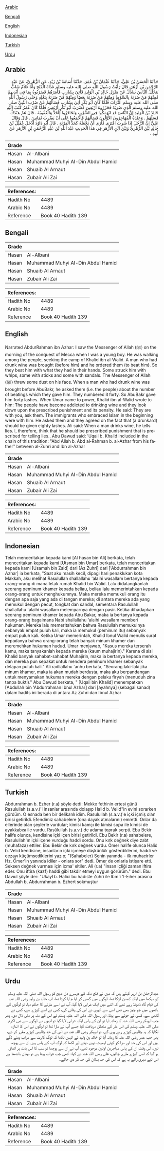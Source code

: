 [Arabic](#arabic)

[Bengali](#bengali)

[English](#english)

[Indonesian](#indonesian)

[Turkish](#turkish)

[Urdu](#urdu)

## Arabic


<div dir="rtl" lang="ar" style={{fontSize:'larger',backgroundColor:'#f8f9fa',padding:20}}>
حَدَّثَنَا الْحَسَنُ بْنُ عَلِيٍّ، حَدَّثَنَا عُثْمَانُ بْنُ عُمَرَ، حَدَّثَنَا أُسَامَةُ بْنُ زَيْدٍ، عَنِ الزُّهْرِيِّ، عَنْ عَبْدِ الرَّحْمَنِ بْنِ أَزْهَرَ، قَالَ رَأَيْتُ رَسُولَ اللَّهِ صلى الله عليه وسلم غَدَاةَ الْفَتْحِ وَأَنَا غُلاَمٌ شَابٌّ يَتَخَلَّلُ النَّاسَ يَسْأَلُ عَنْ مَنْزِلِ خَالِدِ بْنِ الْوَلِيدِ فَأُتِيَ بِشَارِبٍ فَأَمَرَهُمْ فَضَرَبُوهُ بِمَا فِي أَيْدِيهِمْ فَمِنْهُمْ مَنْ ضَرَبَهُ بِالسَّوْطِ وَمِنْهُمْ مَنْ ضَرَبَهُ بِعَصًا وَمِنْهُمْ مَنْ ضَرَبَهُ بِنَعْلِهِ وَحَثَى رَسُولُ اللَّهِ صلى الله عليه وسلم التُّرَابَ فَلَمَّا كَانَ أَبُو بَكْرٍ أُتِيَ بِشَارِبٍ فَسَأَلَهُمْ عَنْ ضَرْبِ النَّبِيِّ صلى الله عليه وسلم الَّذِي ضَرَبَهُ فَحَزَرُوهُ أَرْبَعِينَ فَضَرَبَ أَبُو بَكْرٍ أَرْبَعِينَ فَلَمَّا كَانَ عُمَرُ كَتَبَ إِلَيْهِ خَالِدُ بْنُ الْوَلِيدِ إِنَّ النَّاسَ قَدِ انْهَمَكُوا فِي الشُّرْبِ وَتَحَاقَرُوا الْحَدَّ وَالْعُقُوبَةَ ‏.‏ قَالَ هُمْ عِنْدَكَ فَسَلْهُمْ ‏.‏ وَعِنْدَهُ الْمُهَاجِرُونَ الأَوَّلُونَ فَسَأَلَهُمْ فَأَجْمَعُوا عَلَى أَنْ يَضْرِبَ ثَمَانِينَ ‏.‏ قَالَ وَقَالَ عَلِيٌّ إِنَّ الرَّجُلَ إِذَا شَرِبَ افْتَرَى فَأَرَى أَنْ يَجْعَلَهُ كَحَدِّ الْفِرْيَةِ ‏.‏ قَالَ أَبُو دَاوُدَ أَدْخَلَ عُقَيْلُ بْنُ خَالِدٍ بَيْنَ الزُّهْرِيِّ وَبَيْنَ ابْنِ الأَزْهَرِ فِي هَذَا الْحَدِيثِ عَبْدَ اللَّهِ بْنَ عَبْدِ الرَّحْمَنِ بْنِ الأَزْهَرِ عَنْ أَبِيهِ ‏.‏
</div>
<div style={{backgroundColor:'#f8f9fa',padding:20, marginBottom: 10}}><table> <thead> <tr> <th>Grade</th> <th></th> </tr> </thead> <tbody> <tr><td>Hasan</td><td>Al-Albani</td></tr><tr><td>Hasan</td><td>Muhammad Muhyi Al-Din Abdul Hamid</td></tr><tr><td>Hasan</td><td>Shuaib Al Arnaut</td></tr><tr><td>Hasan</td><td>Zubair Ali Zai</td></tr></tbody></table><table> <thead> <tr> <th>References:</th> <th></th> </tr> </thead> <tbody><tr><td>Hadith No</td><td>4489</td></tr><tr><td>Arabic No</td><td>4489</td></tr><tr><td>Reference</td><td>Book 40 Hadith 139</td></tr></tbody></table></div>

## Bengali


<div dir="ltr" lang="bn" style={{fontSize:'larger',backgroundColor:'#f8f9fa',padding:20}}>

</div>
<div style={{backgroundColor:'#f8f9fa',padding:20, marginBottom: 10}}><table> <thead> <tr> <th>Grade</th> <th></th> </tr> </thead> <tbody> <tr><td>Hasan</td><td>Al-Albani</td></tr><tr><td>Hasan</td><td>Muhammad Muhyi Al-Din Abdul Hamid</td></tr><tr><td>Hasan</td><td>Shuaib Al Arnaut</td></tr><tr><td>Hasan</td><td>Zubair Ali Zai</td></tr></tbody></table><table> <thead> <tr> <th>References:</th> <th></th> </tr> </thead> <tbody><tr><td>Hadith No</td><td>4489</td></tr><tr><td>Arabic No</td><td>4489</td></tr><tr><td>Reference</td><td>Book 40 Hadith 139</td></tr></tbody></table></div>

## English


<div dir="ltr" lang="en" style={{fontSize:'larger',backgroundColor:'#f8f9fa',padding:20}}>
Narrated AbdurRahman ibn Azhar: I saw the Messenger of Allah (ﷺ) on the morning of the conquest of Mecca when I was a young boy. He was walking among the people, seeking the camp of Khalid ibn al-Walid. A man who had drunk wine was brought (before him) and he ordered them (to beat him). So they beat him with what they had in their hands. Some struck him with whips, some with sticks and some with sandals. The Messenger of Allah (ﷺ) threw some dust on his face. When a man who had drunk wine was brought before AbuBakr, he asked them (i.e. the people) about the number of beatings which they gave him. They numbered it forty. So AbuBakr gave him forty lashes. When Umar came to power, Khalid ibn al-Walid wrote to him: The people have become addicted to drinking wine and they look down upon the prescribed punishment and its penalty. He said: They are with you, ask them. The immigrants who embraced Islam in the beginning were with him. He asked them and they agreed on the fact that (a drunkard) should be given eighty lashes. Ali said: When a man drinks wine, he tells lies. I, therefore, think that he should be prescribed punishment that is prescribed for telling lies.. Abu Dawud said: 'Uqail b. Khalid included in the chain of this tradition: "Abd Allah b. Abd al-Rahman b. al-Azhar from his father" between al-Zuhri and Ibn al-Azhar
</div>
<div style={{backgroundColor:'#f8f9fa',padding:20, marginBottom: 10}}><table> <thead> <tr> <th>Grade</th> <th></th> </tr> </thead> <tbody> <tr><td>Hasan</td><td>Al-Albani</td></tr><tr><td>Hasan</td><td>Muhammad Muhyi Al-Din Abdul Hamid</td></tr><tr><td>Hasan</td><td>Shuaib Al Arnaut</td></tr><tr><td>Hasan</td><td>Zubair Ali Zai</td></tr></tbody></table><table> <thead> <tr> <th>References:</th> <th></th> </tr> </thead> <tbody><tr><td>Hadith No</td><td>4489</td></tr><tr><td>Arabic No</td><td>4489</td></tr><tr><td>Reference</td><td>Book 40 Hadith 139</td></tr></tbody></table></div>

## Indonesian


<div dir="ltr" lang="id" style={{fontSize:'larger',backgroundColor:'#f8f9fa',padding:20}}>
Telah menceritakan kepada kami [Al hasan bin Ali] berkata, telah menceritakan kepada kami [Utsman bin Umar] berkata, telah menceritakan kepada kami [Usamah bin Zaid] dari [Az Zuhri] dari ['Abdurrahman bin Azhar] ia berkata, "Saat aku masih kecil, dipagi hari penaklukan kota Makkah, aku melihat Rasulullah shallallahu 'alaihi wasallam bertanya kepada orang-orang di mana letak rumah Khalid bin Walid. Lalu didatangkanlah seorang peminum khamer kepada beliau, beliau lalu memerintahkan kepada orang-orang untuk menghukumnya. Maka mereka memukuli orang itu dengan apa saja yang ada di tangan mereka; di antara mereka ada yang memukul dengan pecut, tongkat dan sandal, sementara Rasulullah shallallahu 'alaihi wasallam melemparnya dengan pasir. Ketika dihadapkan seorang peminum khamer kepada Abu Bakar, maka ia bertanya kepada orang-orang bagaimana Nabi shallallahu 'alaihi wasallam memberi hukuman. Mereka lalu memeritahukan bahwa Rasulullah memukulnya sebanyak empat puluh kali, maka ia memukul (peminum itu) sebanyak empat puluh kali. Ketika Umar memerintah, Khalid Ibnul Walid menulis surat kepadanya bahwa orang-orang telah banyak minum khamer dan meremehkan hukuman hudud. Umar menjawab, "Kasus mereka terserah kamu, maka tanyakanlah kepada mereka (kaum muhajirin)." Karena di sisi Khalid banyak sahabat-sahabat Muhajirin, maka ia bertanya kepada mereka, dan mereka pun sepakat untuk mendera peminum khamer sebanyak delapan puluh kali." Ali radliallahu 'anhu berkata, "Seorang laki-laki jika minum khamer, maka ia akan mudah berdusta, maka aku berpandangan untuk menyamakan hukuman mereka dengan pelaku firyah (menuduh zina tanpa bukti)." Abu Dawud berkata, " [Uqail bin Khalid] menempatkan [Abdullah bin 'Abdurrahman Ibnul Azhar] dari [ayahnya] (sebagai sanad) dalam hadits ini berada di antara Az Zuhri dan Ibnul Azhar
</div>
<div style={{backgroundColor:'#f8f9fa',padding:20, marginBottom: 10}}><table> <thead> <tr> <th>Grade</th> <th></th> </tr> </thead> <tbody> <tr><td>Hasan</td><td>Al-Albani</td></tr><tr><td>Hasan</td><td>Muhammad Muhyi Al-Din Abdul Hamid</td></tr><tr><td>Hasan</td><td>Shuaib Al Arnaut</td></tr><tr><td>Hasan</td><td>Zubair Ali Zai</td></tr></tbody></table><table> <thead> <tr> <th>References:</th> <th></th> </tr> </thead> <tbody><tr><td>Hadith No</td><td>4489</td></tr><tr><td>Arabic No</td><td>4489</td></tr><tr><td>Reference</td><td>Book 40 Hadith 139</td></tr></tbody></table></div>

## Turkish


<div dir="ltr" lang="tr" style={{fontSize:'larger',backgroundColor:'#f8f9fa',padding:20}}>
Abdurrahman b. Ezher (r.a) şöyle dedi: Mekke fethinin ertesi günü Rasulullah (s.a.v.)'i insanlar arasında dolaşıp Halid b. Velid"in evini sorarken gördüm. O esnada ben bir delikanlı idim. Rasulullah (s.a.v.)'e içki içmiş olan birisi getirildi. Efendimiz sahabelere (ona dayak atmalarını) emretti. Onlar da ellerinde olan şeylerle vurdular; kimisi kamçı ile kimisi sopa ile kimisi de ayakkabısı ile vurdu. Rasûlullah (s.a.v.) de adama toprak serpti. Ebu Bekir halife olunca, kendisine içki içen birisi getirildi. Ebu Bekir (r.a) sahabelere, Rasulullah'ın içki içene vurduğu haddi sordu. Onu kırk değnek diye zabt (muhafaza) ettiler. Ebu Bekir de kırk değnek vurdu. Ömer halife olunca Halid b. Velid kendisine, insanların içki içmeye düşkünlük gösterdiklerini, haddi ve cezayı küçümsediklerini yazıp; "(Sahabeler) Senin yanında - ilk muhacirler Hz. Ömer'in yanında idiler - onlara sor" dedi. Ömer de onlarla istişare etti. Seksen değnek vurması için icma' eltiler. Ali (r.a) "İnsan içliği zaman iftira eder. Onu iftira (kazf) haddi gibi takdir etmeyi uygun görürüm." dedi. Ebu Davıul şöyle der: "Ukayl b. Halici bu hadiste Zührî ile Ibm'i 'l-Eiher arasına Abdullah b, Abdurrahman b. Ezhert sokmuştur
</div>
<div style={{backgroundColor:'#f8f9fa',padding:20, marginBottom: 10}}><table> <thead> <tr> <th>Grade</th> <th></th> </tr> </thead> <tbody> <tr><td>Hasan</td><td>Al-Albani</td></tr><tr><td>Hasan</td><td>Muhammad Muhyi Al-Din Abdul Hamid</td></tr><tr><td>Hasan</td><td>Shuaib Al Arnaut</td></tr><tr><td>Hasan</td><td>Zubair Ali Zai</td></tr></tbody></table><table> <thead> <tr> <th>References:</th> <th></th> </tr> </thead> <tbody><tr><td>Hadith No</td><td>4489</td></tr><tr><td>Arabic No</td><td>4489</td></tr><tr><td>Reference</td><td>Book 40 Hadith 139</td></tr></tbody></table></div>

## Urdu


<div dir="rtl" lang="ur" style={{fontSize:'larger',backgroundColor:'#f8f9fa',padding:20}}>
عبدالرحمٰن بن ازہر کہتے ہیں کہ میں نے فتح مکہ کے دوسرے دن صبح کو رسول اللہ صلی اللہ علیہ وسلم کو دیکھا میں ایک کمسن لڑکا تھا، لوگوں میں گھس کر آیا جایا کرتا تھا، آپ خالد بن ولید رضی اللہ عنہ کی قیام گاہ ڈھونڈ رہے تھے کہ اتنے میں ایک شرابی لایا گیا، آپ نے اسے مارنے کا حکم دیا، تو لوگوں کے ہاتھوں میں جو چیز بھی تھی اسی سے انہوں نے اس کی پٹائی کی، کسی نے اسے کوڑے سے، کسی نے لاٹھی سے، کسی نے جوتے سے پیٹا، اور رسول اللہ صلی اللہ علیہ وسلم نے اس کے منہ پر مٹی ڈال دی، پھر جب ابوبکر رضی اللہ عنہ کا زمانہ آیا تو ان کے پاس ایک شرابی لایا گیا تو انہوں نے لوگوں سے نبی اکرم صلی اللہ علیہ وسلم کی اس مار کے متعلق دریافت کیا جسے آپ نے مارا تھا تو لوگوں نے اس کا اندازہ لگایا کہ یہ چالیس کوڑے رہے ہوں گے، تو ابوبکر رضی اللہ عنہ نے اس کی حد چالیس کوڑے مقرر کر دی، پھر جب عمر رضی اللہ عنہ کا زمانہ آیا تو خالد بن ولید نے انہیں لکھا کہ لوگ کثرت سے شراب پینے لگے ہیں اور اس کی حد اور سزا کو کوئی اہمیت نہیں دیتے اور لکھا کہ لوگ آپ کے پاس ہیں ان سے پوچھ لیں، اس وقت ان کے پاس مہاجرین اولین موجود تھے، آپ نے ان سے پوچھا تو سب کا اس بات پر اتفاق ہو گیا کہ اسی کوڑے مارے جائیں، علی رضی اللہ عنہ نے کہا: آدمی جب شراب پیتا ہے تو بہتان باندھتا ہے اس لیے میری رائے یہ ہے کہ اس کی حد بہتان کی حد کر دی جائے۔
</div>
<div style={{backgroundColor:'#f8f9fa',padding:20, marginBottom: 10}}><table> <thead> <tr> <th>Grade</th> <th></th> </tr> </thead> <tbody> <tr><td>Hasan</td><td>Al-Albani</td></tr><tr><td>Hasan</td><td>Muhammad Muhyi Al-Din Abdul Hamid</td></tr><tr><td>Hasan</td><td>Shuaib Al Arnaut</td></tr><tr><td>Hasan</td><td>Zubair Ali Zai</td></tr></tbody></table><table> <thead> <tr> <th>References:</th> <th></th> </tr> </thead> <tbody><tr><td>Hadith No</td><td>4489</td></tr><tr><td>Arabic No</td><td>4489</td></tr><tr><td>Reference</td><td>Book 40 Hadith 139</td></tr></tbody></table></div>